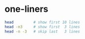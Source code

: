 # one-liners
```bash
head         # show first 10 lines
head -n3     # show first  3 lines
head -n -3   # skip last   3 lines 
```


